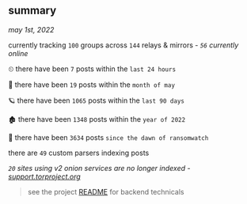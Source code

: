 
## summary
_may 1st, 2022_

currently tracking `100` groups across `144` relays & mirrors - _`56` currently online_

⏲ there have been `7` posts within the `last 24 hours`

🦈 there have been `19` posts within the `month of may`

🪐 there have been `1065` posts within the `last 90 days`

🏚 there have been `1348` posts within the `year of 2022`

🦕 there have been `3634` posts `since the dawn of ransomwatch`

there are `49` custom parsers indexing posts

_`20` sites using v2 onion services are no longer indexed - [support.torproject.org](https://support.torproject.org/onionservices/v2-deprecation/)_

> see the project [README](https://github.com/thetanz/ransomwatch#ransomwatch--) for backend technicals
